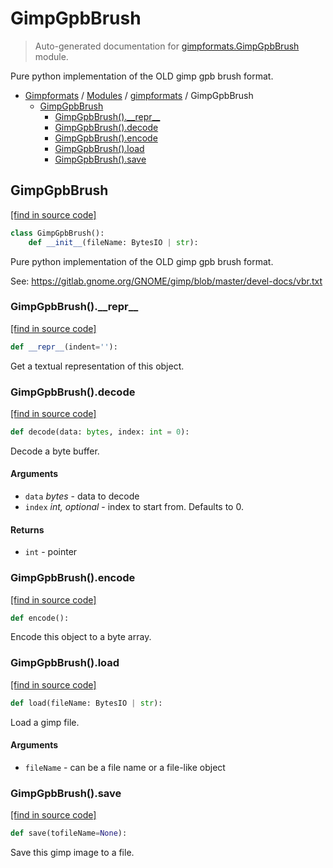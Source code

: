 # GimpGpbBrush

> Auto-generated documentation for [gimpformats.GimpGpbBrush](../../gimpformats/GimpGpbBrush.py) module.

Pure python implementation of the OLD gimp gpb brush format.

- [Gimpformats](../README.md#gimpformats-index) / [Modules](../README.md#gimpformats-modules) / [gimpformats](index.md#gimpformats) / GimpGpbBrush
    - [GimpGpbBrush](#gimpgpbbrush)
        - [GimpGpbBrush().\_\_repr\_\_](#gimpgpbbrush__repr__)
        - [GimpGpbBrush().decode](#gimpgpbbrushdecode)
        - [GimpGpbBrush().encode](#gimpgpbbrushencode)
        - [GimpGpbBrush().load](#gimpgpbbrushload)
        - [GimpGpbBrush().save](#gimpgpbbrushsave)

## GimpGpbBrush

[[find in source code]](../../gimpformats/GimpGpbBrush.py#L15)

```python
class GimpGpbBrush():
    def __init__(fileName: BytesIO | str):
```

Pure python implementation of the OLD gimp gpb brush format.

See:
 https://gitlab.gnome.org/GNOME/gimp/blob/master/devel-docs/vbr.txt

### GimpGpbBrush().\_\_repr\_\_

[[find in source code]](../../gimpformats/GimpGpbBrush.py#L68)

```python
def __repr__(indent=''):
```

Get a textual representation of this object.

### GimpGpbBrush().decode

[[find in source code]](../../gimpformats/GimpGpbBrush.py#L43)

```python
def decode(data: bytes, index: int = 0):
```

Decode a byte buffer.

#### Arguments

- `data` *bytes* - data to decode
- `index` *int, optional* - index to start from. Defaults to 0.

#### Returns

- `int` - pointer

### GimpGpbBrush().encode

[[find in source code]](../../gimpformats/GimpGpbBrush.py#L57)

```python
def encode():
```

Encode this object to a byte array.

### GimpGpbBrush().load

[[find in source code]](../../gimpformats/GimpGpbBrush.py#L35)

```python
def load(fileName: BytesIO | str):
```

Load a gimp file.

#### Arguments

- `fileName` - can be a file name or a file-like object

### GimpGpbBrush().save

[[find in source code]](../../gimpformats/GimpGpbBrush.py#L64)

```python
def save(tofileName=None):
```

Save this gimp image to a file.
